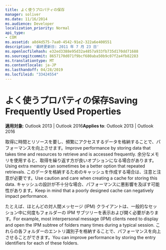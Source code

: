 ```yaml
---
title: よく使うプロパティの保存
manager: soliver
ms.date: 11/16/2014
ms.audience: Developer
localization_priority: Normal
api_type:
- COM
ms.assetid: a8d4d575-7aa0-4542-91e2-322a6e400551
description: '最終更新日: 2011 年 7 月 23 日'
ms.openlocfilehash: e32ed3388e95d32a4857a933fb735d170dd71688
ms.sourcegitcommit: 8657170d071f9bcf680aba50b9c07f2a4fb82283
ms.translationtype: MT
ms.contentlocale: ja-JP
ms.lasthandoff: 04/28/2019
ms.locfileid: "33424554"
---
```

# <a name="saving-frequently-used-properties"></a><span data-ttu-id="66c29-103">よく使うプロパティの保存</span><span class="sxs-lookup"><span data-stu-id="66c29-103">Saving Frequently Used Properties</span></span>

  
  
<span data-ttu-id="66c29-104">**適用対象**: Outlook 2013 | Outlook 2016</span><span class="sxs-lookup"><span data-stu-id="66c29-104">**Applies to**: Outlook 2013 | Outlook 2016</span></span> 
  
<span data-ttu-id="66c29-105">取得に時間とリソースを要し、頻繁にアクセスするデータを格納することで、パフォーマンスを向上させます。</span><span class="sxs-lookup"><span data-stu-id="66c29-105">Improve performance by storing data that takes time and resources to retrieve and is accessed frequently.</span></span> <span data-ttu-id="66c29-106">余分なメモリを使用すると、取得を繰り返す方が良いオプションになる場合があります。</span><span class="sxs-lookup"><span data-stu-id="66c29-106">Using extra memory can sometimes be a better option that repeated retrievals.</span></span> <span data-ttu-id="66c29-107">このデータを格納するためのキャッシュを作成する場合は、注意と注意が必要です。</span><span class="sxs-lookup"><span data-stu-id="66c29-107">Use caution and care when creating a cache for storing this data.</span></span> <span data-ttu-id="66c29-108">キャッシュの設計が不十分な場合、パフォーマンスに悪影響を及ぼす可能性があります。</span><span class="sxs-lookup"><span data-stu-id="66c29-108">Keep in mind that a poorly designed cache can negatively impact performance.</span></span>
  
<span data-ttu-id="66c29-109">たとえば、ほとんどの対人間メッセージ (IPM) クライアントは、一般的なセッション中に何度もフォルダーの IPM サブツリーを表示および開く必要があります。</span><span class="sxs-lookup"><span data-stu-id="66c29-109">For example, most interpersonal message (IPM) clients need to display and open the IPM subtree of folders many times during a typical session.</span></span> <span data-ttu-id="66c29-110">これらの各フォルダーのエントリ識別子を格納することで、パフォーマンスを向上させることができます。</span><span class="sxs-lookup"><span data-stu-id="66c29-110">You can improve performance by storing the entry identifiers for each of these folders.</span></span> 
  

